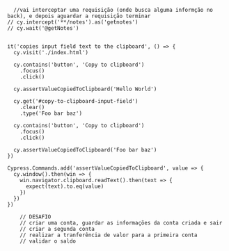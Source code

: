       //vai interceptar uma requisição (onde busca alguma informção no back), e depois aguardar a requisição terminar
    // cy.intercept('**/notes').as('getnotes')  
    // cy.wait('@getNotes')    


    it('copies input field text to the clipboard', () => {
      cy.visit('./index.html')
    
      cy.contains('button', 'Copy to clipboard')
        .focus()
        .click()
    
      cy.assertValueCopiedToClipboard('Hello World')
    
      cy.get('#copy-to-clipboard-input-field')
        .clear()
        .type('Foo bar baz')
    
      cy.contains('button', 'Copy to clipboard')
        .focus()
        .click()
    
      cy.assertValueCopiedToClipboard('Foo bar baz')
    })
    
    Cypress.Commands.add('assertValueCopiedToClipboard', value => {
      cy.window().then(win => {
        win.navigator.clipboard.readText().then(text => {
          expect(text).to.eq(value)
        })
      })
    })

        // DESAFIO
        // criar uma conta, guardar as informações da conta criada e sair
        // criar a segunda conta 
        // realizar a tranferência de valor para a primeira conta
        // validar o saldo
